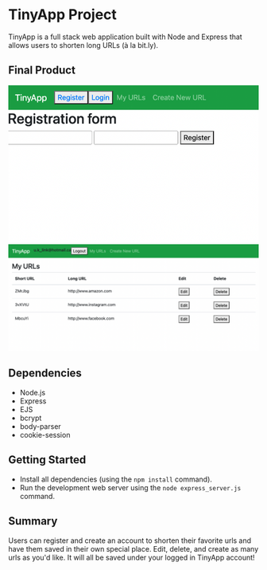 # TinyApp Project

TinyApp is a full stack web application built with Node and Express that allows users to shorten long URLs (à la bit.ly).

## Final Product

![Registration Page](https://github.com/umarkhan167/tinyapp/blob/master/pictures/screenshot1.png)
![My URLs Page](https://github.com/umarkhan167/tinyapp/blob/master/pictures/screenshot2.png)


## Dependencies

- Node.js
- Express
- EJS
- bcrypt
- body-parser
- cookie-session


## Getting Started

- Install all dependencies (using the `npm install` command).
- Run the development web server using the `node express_server.js` command.

## Summary

Users can register and create an account to shorten their favorite urls and have them saved in their own special place. 
Edit, delete, and create as many urls as you'd like. It will all be saved under your logged in TinyApp account!
